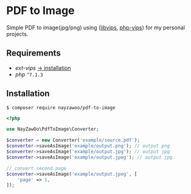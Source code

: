 # PDF to Image

Simple PDF to image(jpg/png) using ([libvips](https://github.com/libvips/libvips), [php-vips](https://github.com/libvips/php-vips)) for my personal projects.

## Requirements

- *ext-vips* [-> installation](https://github.com/libvips/php-vips-ext#installing)
- *php*  `^7.1.3`

## Installation

```
$ composer require nayzawoo/pdf-to-image
```

```php
<?php

use NayZawOo\PdfToImage\Converter;

$converter = new Converter('example/source.pdf');
$converter->saveAsImage('example/output.png'); // output png
$converter->saveAsImage('example/output.jpg'); // output jpg
$converter->saveAsImage('example/output.jpeg'); // output jpg

// convert second page
$converter->saveAsImage('example/output.jpeg', [
    'page' => 1,
]);
```
